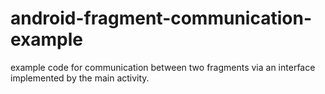 # android-fragment-communication-example
example code for communication between two fragments via an interface implemented by the main activity.

